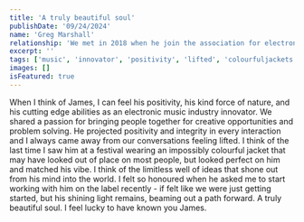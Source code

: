 ```yaml
---
title: 'A truly beautiful soul'
publishDate: '09/24/2024'
name: 'Greg Marshall'
relationship: 'We met in 2018 when he join the association for electronic music I was running at the time. We resonated, became friends and shared numerous music event experiences. We started working closely last year to help grow the Mesh label.'
excerpt: ''
tags: ['music', 'innovator', 'positivity', 'lifted', 'colourfuljackets']
images: []
isFeatured: true
---
```


When I think of James, I can feel his positivity, his kind force of nature, and his cutting edge abilities as an electronic music industry innovator. We shared a passion for bringing people together for creative opportunities and problem solving. He projected positivity and integrity in every interaction and I always came away from our conversations feeling lifted. I think of the last time I saw him at a festival wearing an impossibly colourful jacket that may have looked out of place on most people, but looked perfect on him and matched his vibe. I think of the limitless well of ideas that shone out from his mind into the world. I felt so honoured when he asked me to start working with him on the label recently - if felt like we were just getting started, but his shining light remains, beaming out a path forward. A truly beautiful soul. I feel lucky to have known you James.